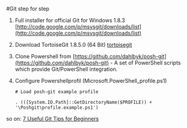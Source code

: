 #Git step for step

1. Full installer for official Git for Windows 1.8.3 [http://code.google.com/p/msysgit/downloads/list](http://code.google.com/p/msysgit/downloads/list)
2. Download TortoiseGit 1.8.5.0 (64 Bit) [tortoisegit](http://code.google.com/p/tortoisegit/wiki/Download?tm=2)
3. Clone Powershell from [https://github.com/dahlbyk/posh-git](https://github.com/dahlbyk/posh-git) - A set of PowerShell scripts which provide Git/PowerShell integration.
4. Configure Powershellprofil (Microsoft.PowerShell_profile.ps1)

   `# Load posh-git example profile`

   `. (([System.IO.Path]::GetDirectoryName($PROFILE)) + '\Poshgit\profile.example.ps1')`

so on: 
[7 Useful Git Tips for Beginners](http://sixrevisions.com/web-development/git-tips/)


